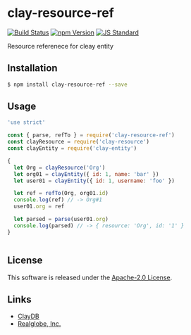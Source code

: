 clay-resource-ref
==========

<!---
This file is generated by ape-tmpl. Do not update manually.
--->

<!-- Badge Start -->
<a name="badges"></a>

[![Build Status][bd_travis_com_shield_url]][bd_travis_com_url]
[![npm Version][bd_npm_shield_url]][bd_npm_url]
[![JS Standard][bd_standard_shield_url]][bd_standard_url]

[bd_repo_url]: https://github.com/realglobe-Inc/clay-resource-ref
[bd_travis_url]: http://travis-ci.org/realglobe-Inc/clay-resource-ref
[bd_travis_shield_url]: http://img.shields.io/travis/realglobe-Inc/clay-resource-ref.svg?style=flat
[bd_travis_com_url]: http://travis-ci.com/realglobe-Inc/clay-resource-ref
[bd_travis_com_shield_url]: https://api.travis-ci.com/realglobe-Inc/clay-resource-ref.svg?token=aeFzCpBZebyaRijpCFmm
[bd_license_url]: https://github.com/realglobe-Inc/clay-resource-ref/blob/master/LICENSE
[bd_codeclimate_url]: http://codeclimate.com/github/realglobe-Inc/clay-resource-ref
[bd_codeclimate_shield_url]: http://img.shields.io/codeclimate/github/realglobe-Inc/clay-resource-ref.svg?style=flat
[bd_codeclimate_coverage_shield_url]: http://img.shields.io/codeclimate/coverage/github/realglobe-Inc/clay-resource-ref.svg?style=flat
[bd_gemnasium_url]: https://gemnasium.com/realglobe-Inc/clay-resource-ref
[bd_gemnasium_shield_url]: https://gemnasium.com/realglobe-Inc/clay-resource-ref.svg
[bd_npm_url]: http://www.npmjs.org/package/clay-resource-ref
[bd_npm_shield_url]: http://img.shields.io/npm/v/clay-resource-ref.svg?style=flat
[bd_standard_url]: http://standardjs.com/
[bd_standard_shield_url]: https://img.shields.io/badge/code%20style-standard-brightgreen.svg

<!-- Badge End -->


<!-- Description Start -->
<a name="description"></a>

Resource referenece for cleay entity

<!-- Description End -->


<!-- Overview Start -->
<a name="overview"></a>



<!-- Overview End -->


<!-- Sections Start -->
<a name="sections"></a>

<!-- Section from "doc/guides/01.Installation.md.hbs" Start -->

<a name="section-doc-guides-01-installation-md"></a>

Installation
-----

```bash
$ npm install clay-resource-ref --save
```


<!-- Section from "doc/guides/01.Installation.md.hbs" End -->

<!-- Section from "doc/guides/02.Usage.md.hbs" Start -->

<a name="section-doc-guides-02-usage-md"></a>

Usage
---------

```javascript
'use strict'

const { parse, refTo } = require('clay-resource-ref')
const clayResource = require('clay-resource')
const clayEntity = require('clay-entity')

{
  let Org = clayResource('Org')
  let org01 = clayEntity({ id: 1, name: 'bar' })
  let user01 = clayEntity({ id: 1, username: 'foo' })

  let ref = refTo(Org, org01.id)
  console.log(ref) // -> Org#1
  user01.org = ref

  let parsed = parse(user01.org)
  console.log(parsed) // -> { resource: 'Org', id: '1' }
}



```


<!-- Section from "doc/guides/02.Usage.md.hbs" End -->


<!-- Sections Start -->


<!-- LICENSE Start -->
<a name="license"></a>

License
-------
This software is released under the [Apache-2.0 License](https://github.com/realglobe-Inc/clay-resource-ref/blob/master/LICENSE).

<!-- LICENSE End -->


<!-- Links Start -->
<a name="links"></a>

Links
------

+ [ClayDB][clay_d_b_url]
+ [Realglobe, Inc.][realglobe,_inc__url]

[clay_d_b_url]: https://github.com/realglobe-Inc/claydb
[realglobe,_inc__url]: http://realglobe.jp

<!-- Links End -->
